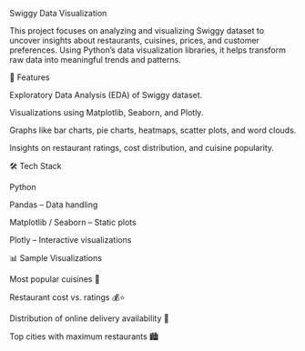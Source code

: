 Swiggy Data Visualization

This project focuses on analyzing and visualizing Swiggy dataset to uncover insights about restaurants, cuisines, prices, and customer preferences. Using Python’s data visualization libraries, it helps transform raw data into meaningful trends and patterns.

🔑 Features

Exploratory Data Analysis (EDA) of Swiggy dataset.

Visualizations using Matplotlib, Seaborn, and Plotly.

Graphs like bar charts, pie charts, heatmaps, scatter plots, and word clouds.

Insights on restaurant ratings, cost distribution, and cuisine popularity.

🛠️ Tech Stack

Python

Pandas – Data handling

Matplotlib / Seaborn – Static plots

Plotly – Interactive visualizations

📊 Sample Visualizations

Most popular cuisines 🍕

Restaurant cost vs. ratings 💰⭐

Distribution of online delivery availability 🚚

Top cities with maximum restaurants 🏙️
